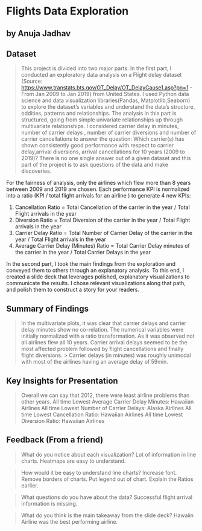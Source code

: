 # Flights Data Exploration
## by Anuja Jadhav


## Dataset 

> This project is divided into two major parts. In the first part, I conducted an exploratory data analysis on a Flight delay dataset (Source: https://www.transtats.bts.gov/OT_Delay/OT_DelayCause1.asp?pn=1 - From Jan 2009 to Jan 2019) from United States. I used Python data science and data visualization libraries(Pandas, Matplotlib,Seaborn) to explore the dataset’s variables and understand the data’s structure, oddities, patterns and relationships. The analysis in this part is structured, going from simple univariate relationships up through multivariate relationships. I considered carrier delay in minutes, number of carrier delays , number of carrier diversions and number of carrier cancellations to answer the question: Which carrier(s) has shown consistently good performance with respect to carrier delay,arrival diversions, arrival cancellations for 10 years (2009 to 2019)?
There is no one single answer out of a given dataset and this part of the project is to ask questions of the data and make discoveries. 

For the fairness of analysis, only the airlines which flew more than 8 years between 2009 and 2019 are chosen. Each performance KPI is normalized into a ratio (KPI / total flight arrivals for an airline ) to generate 4 new KPIs:

1. Cancellation Ratio = Total Cancellation of the carrier in the year / Total Flight arrivals in the year
2. Diversion Ratio = Total Diversion of the carrier in the year / Total Flight arrivals in the year
3. Carrier Delay Ratio = Total Number of Carrier Delay of the carrier in the year / Total Flight arrivals in the year
4. Average Carrier Delay (Minutes) Ratio = Total Carrier Delay minutes of the carrier in the year / Total Carrier Delays in the year

In the second part, I took the main findings from the exploration and conveyed them to others through an explanatory analysis. To this end, I created a slide deck that leverages polished, explanatory visualizations to communicate the results. I chose relevant visualizations along that path, and polish them to construct a story for your readers. 

## Summary of Findings

> In the multivariate plots, it was clear that carrier delays and carrier delay minutes show no co-relation.
> The numerical variables were initially normalized with a ratio transformation. As it was observed not all airlines flew all 10 years. 
> Carrier arrival delays seemed to be the most affected problem followed by flight cancellations and finally flight diversions. > Carrier delays (in minutes) was roughly unimodal with most of the airlines having an average delay of 59min.


## Key Insights for Presentation

>Overall we can say that 2012, there were least airline problems than other years.
>All time Lowest Average Carrier Delay Minutes: Hawaiian Airlines
>All time Lowest Number of Carrier Delays: Alaska Airlines
>All time Lowest Cancellation Ratio: Hawaiian Airlines
>All time Lowest Diversion Ratio: Hawaiian Airlines

## Feedback (From a friend) 
> What do you notice about each visualization?
Lot of information in line charts. Heatmaps are easy to understand. 

> How would it be easy to understand line charts?
Increase font. Remove borders of charts. Put legend out of chart. Explain the Ratios earlier. 

> What questions do you have about the data?
Successful flight arrival information is missing. 

> What do you think is the main takeaway from the slide deck?
Hawaiin Airline was the best performing airline.


